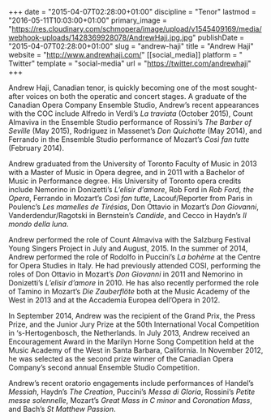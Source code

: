 +++
date = "2015-04-07T02:28:00+01:00"
discipline = "Tenor"
lastmod = "2016-05-11T10:03:00+01:00"
primary_image = "https://res.cloudinary.com/schmopera/image/upload/v1545409169/media/webhook-uploads/1428369928078/AndrewHaji.jpg.jpg"
publishDate = "2015-04-07T02:28:00+01:00"
slug = "andrew-haji"
title = "Andrew Haji"
website = "http://www.andrewhaji.com/"
[[social_media]]
platform = " Twitter"
template = "social-media"
url = "https://twitter.com/andrewhaji"
+++

Andrew Haji, Canadian tenor, is quickly becoming one of the most sought-after voices on both the operatic and concert stages. A graduate of the Canadian Opera Company Ensemble Studio, Andrew’s recent appearances with the COC include Alfredo in Verdi’s *La traviata* (October 2015), Count Almaviva in the Ensemble Studio performance of Rossini’s *The Barber of Seville* (May 2015), Rodriguez in Massenet’s *Don Quichotte* (May 2014), and Ferrando in the Ensemble Studio performance of Mozart’s *Così fan tutte* (February 2014).

Andrew graduated from the University of Toronto Faculty of Music in 2013 with a Master of Music in Opera degree, and in 2011 with a Bachelor of Music in Performance degree. His University of Toronto opera credits include Nemorino in Donizetti’s *L’elisir d’amore*, Rob Ford in *Rob Ford, the Opera*, Ferrando in Mozart’s *Così fan tutte*, Lacouf/Reporter from Paris in Poulenc’s *Les mamelles de Tirésias*, Don Ottavio in Mozart’s *Don Giovanni*, Vanderdendur/Ragotski in Bernstein’s *Candide*, and Cecco in Haydn’s *Il mondo della luna*.

Andrew performed the role of Count Almaviva with the Salzburg Festival Young Singers Project in July and August, 2015. In the summer of 2014, Andrew performed the role of Rodolfo in Puccini’s *La bohème* at the Centre for Opera Studies in Italy. He had previously attended COSI, performing the roles of Don Ottavio in Mozart’s *Don Giovanni* in 2011 and Nemorino in Donizetti’s *L’elisir d’amore* in 2010. He has also recently performed the role of Tamino in Mozart’s *Die Zauberflöte* both at the Music Academy of the West in 2013 and at the Accademia Europea dell’Opera in 2012.

In September 2014, Andrew was the recipient of the Grand Prix, the Press Prize, and the Junior Jury Prize at the 50th International Vocal Competition in ‘s-Hertogenbosch, the Netherlands. In July 2013, Andrew received an Encouragement Award in the Marilyn Horne Song Competition held at the Music Academy of the West in Santa Barbara, California. In November 2012, he was selected as the second prize winner of the Canadian Opera Company’s second annual Ensemble Studio Competition.

Andrew’s recent oratorio engagements include performances of Handel’s *Messiah*, Haydn’s *The Creation*, Puccini’s *Messa di Gloria*, Rossini’s *Petite messe solennelle*, Mozart’s *Great Mass in C minor* and *Coronation Mass*, and Bach’s *St Matthew Passion*.
